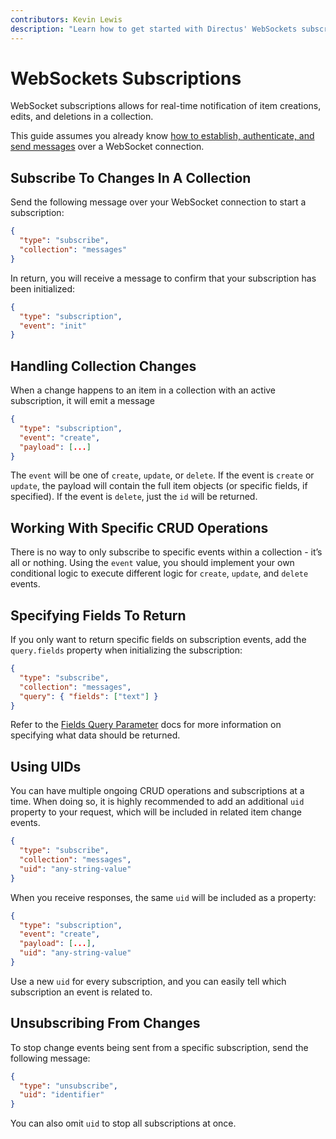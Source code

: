 ```yaml
---
contributors: Kevin Lewis
description: "Learn how to get started with Directus' WebSockets subscriptons."
---
```


# WebSockets Subscriptions

WebSocket subscriptions allows for real-time notification of item creations, edits, and deletions in a collection. 

This guide assumes you already know [how to establish, authenticate, and send messages](/guides/real-time/getting-started/websockets) over a WebSocket connection.

## Subscribe To Changes In A Collection

Send the following message over your WebSocket connection to start a subscription: 

```json
{
  "type": "subscribe",
  "collection": "messages"
}
```

In return, you will receive a message to confirm that your subscription has been initialized:

```json
{
  "type": "subscription",
  "event": "init"
}
```

## Handling Collection Changes 

When a change happens to an item in a collection with an active subscription, it will emit a message 

```json
{
  "type": "subscription",
  "event": "create",
  "payload": [...]
}
```

The `event` will be one of `create`, `update`, or `delete`. If the event is `create` or `update`, the payload will contain the full item objects (or specific fields, if specified). If the event is `delete`, just the `id` will be returned.

## Working With Specific CRUD Operations

There is no way to only subscribe to specific events within a collection - it’s all or nothing. Using the `event` value, you should implement your own conditional logic to execute different logic for `create`, `update`, and `delete` events.

## Specifying Fields To Return

If you only want to return specific fields on subscription events, add the `query.fields` property when initializing the subscription:

```json
{
  "type": "subscribe",
  "collection": "messages",
  "query": { "fields": ["text"] }
}
```

Refer to the [Fields Query Parameter](/reference/query.html#fields) docs for more information on specifying what data should be returned.

## Using UIDs

You can have multiple ongoing CRUD operations and subscriptions at a time. When doing so, it is highly recommended to add an additional `uid` property to your request, which will be included in related item change events.

```json
{
  "type": "subscribe",
  "collection": "messages",
  "uid": "any-string-value"
}
```

When you receive responses, the same `uid` will be included as a property:

```json
{
  "type": "subscription",
  "event": "create",
  "payload": [...],
  "uid": "any-string-value"
}
```

Use a new `uid` for every subscription, and you can easily tell which subscription an event is related to. 

## Unsubscribing From Changes

To stop change events being sent from a specific subscription, send the following message:

```json
{
  "type": "unsubscribe",
  "uid": "identifier"
}
```

You can also omit `uid` to stop all subscriptions at once. 
